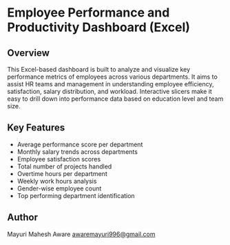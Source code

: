 # Employee Performance and Productivity Dashboard (Excel)

##  Overview
This Excel-based dashboard is built to analyze and visualize key performance metrics of employees across various departments. It aims to assist HR teams and management in understanding employee efficiency, satisfaction, salary distribution, and workload. Interactive slicers make it easy to drill down into performance data based on education level and team size.

## Key Features
- Average performance score per department
- Monthly salary trends across departments
- Employee satisfaction scores
- Total number of projects handled
- Overtime hours per department
- Weekly work hours analysis
- Gender-wise employee count
- Top performing department identification
  
## Author
Mayuri Mahesh Aware
awaremayuri996@gmail.com

